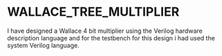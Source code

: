 # WALLACE_TREE_MULTIPLIER
I have designed a Wallace 4 bit multiplier using the Verilog hardware description language and for the testbench for this design i had used the system Verilog language.
